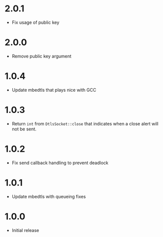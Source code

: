 # 2.0.1

* Fix usage of public key

# 2.0.0

* Remove public key argument

# 1.0.4

* Update mbedtls that plays nice with GCC

# 1.0.3

* Return `int` from `DtlsSocket::close` that indicates when a close alert will not be sent.

# 1.0.2

* Fix send callback handling to prevent deadlock

# 1.0.1

* Update mbedtls with queueing fixes

# 1.0.0

* Initial release